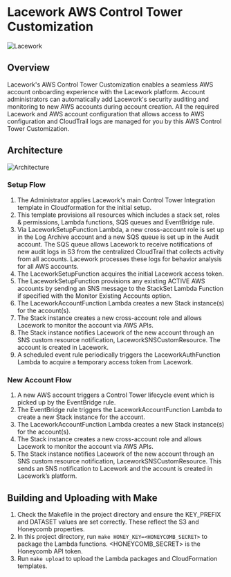 # Lacework AWS Control Tower Customization

![Lacework](https://user-images.githubusercontent.com/6440106/152378397-90c862e9-19fb-4427-96d0-02ca6c87f4dd.png)

## Overview
Lacework's AWS Control Tower Customization enables a seamless AWS account onboarding experience with the Lacework platform. Account administrators can automatically add Lacework's security auditing and monitoring to new AWS accounts during account creation. All the required Lacework and AWS account configuration that allows access to AWS configuration and CloudTrail logs are managed for you by this AWS Control Tower Customization.

## Architecture
![Architecture](https://drive.google.com/uc?export=view&id=17sbG56iMDkwxWXkhKCBXF46lWdoGPFdR)

### Setup Flow

1. The Administrator applies Lacework's main Control Tower Integration template in Cloudformation for the initial setup.
2. This template provisions all resources which includes a stack set, roles & permissions, Lambda functions, SQS queues and EventBridge rule.
3. Via LaceworkSetupFunction Lambda, a new cross-account role is set up in the Log Archive account and a new SQS queue is set up in the Audit account. The SQS queue allows Lacework to receive notifications of new audit logs in S3 from the centralized CloudTrail that collects activity from all accounts. Lacework processes these logs for behavior analysis for all AWS accounts.
4. The LaceworkSetupFunction acquires the initial Lacework access token.
5. The LaceworkSetupFunction provisions any existing ACTIVE AWS accounts by sending an SNS message to the StackSet Lambda Function if specified with the Monitor Existing Accounts option.
6. The LaceworkAccountFunction Lambda creates a new Stack instance(s) for the account(s).
7. The Stack instance creates a new cross-account role and allows Lacework to monitor the account via AWS APIs.
8. The Stack instance notifies Lacework of the new account through an SNS custom resource notification, LaceworkSNSCustomResource. The account is created in Lacework.
9. A scheduled event rule periodically triggers the LaceworkAuthFunction Lambda to acquire a temporary access token from Lacework.

### New Account Flow

1. A new AWS account triggers a Control Tower lifecycle event which is picked up by the EventBridge rule.
2. The EventBridge rule triggers the LaceworkAccountFunction Lambda to create a new Stack instance for the account.
3. The LaceworkAccountFunction Lambda creates a new Stack instance(s) for the account(s).
4. The Stack instance creates a new cross-account role and allows Lacework to monitor the account via AWS APIs.
5. The Stack instance notifies Lacework of the new account through an SNS custom resource notification, LaceworkSNSCustomResource. This sends an SNS notification to Lacework and the account is created in Lacework’s platform.

## Building and Uploading with Make

1. Check the Makefile in the project directory and ensure the KEY_PREFIX and DATASET values are set correctly. These reflect the S3 and Honeycomb properties.
2. In this project directory, run `make HONEY_KEY=<HONEYCOMB_SECRET>` to package the Lambda functions. <HONEYCOMB_SECRET> is the Honeycomb API token.
3. Run `make upload` to upload the Lambda packages and CloudFormation templates.
